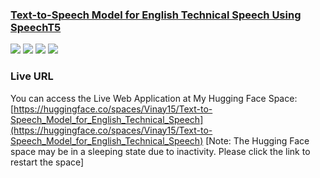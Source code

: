 <h3><a href="">Text-to-Speech Model for English Technical Speech Using SpeechT5</a></h3>
<a href="https://huggingface.co/spaces/Vinay15/Text-to-Speech_Model_for_English_Technical_Speech"><img src="https://img.shields.io/badge/Huggingface-yellow"></a>
<a href="https://www.linkedin.com/in/vinay-hipparge/"><img src="https://img.shields.io/badge/-LinkedIn-blue?style=flat-square&logo=Linkedin&logoColor=white&link=https://www.linkedin.com/in/vinay-hipparge/"></a>
<a href="mailto:vinayhipparge15@gmail.com"><img src="https://img.shields.io/badge/Gmail--informational?style=social&logo=gmail"></a>
<a href="https://colab.research.google.com/drive/1RvkNzRX_OgKK8u_OAy43OczupjXaBpGz?usp=sharing"><img src="https://img.shields.io/badge/Google-Colab-red"></a>

### Live URL
You can access the Live Web Application at My Hugging Face Space: [https://huggingface.co/spaces/Vinay15/Text-to-Speech_Model_for_English_Technical_Speech](https://huggingface.co/spaces/Vinay15/Text-to-Speech_Model_for_English_Technical_Speech)
[Note: The Hugging Face space may be in a sleeping state due to inactivity. Please click the link to restart the space]
